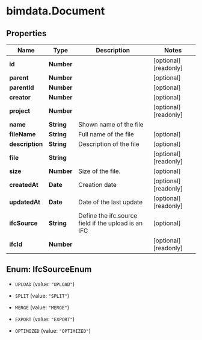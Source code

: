 # bimdata.Document

## Properties

Name | Type | Description | Notes
------------ | ------------- | ------------- | -------------
**id** | **Number** |  | [optional] [readonly] 
**parent** | **Number** |  | [optional] 
**parentId** | **Number** |  | [optional] 
**creator** | **Number** |  | [optional] 
**project** | **Number** |  | [optional] [readonly] 
**name** | **String** | Shown name of the file | 
**fileName** | **String** | Full name of the file | [optional] 
**description** | **String** | Description of the file | [optional] 
**file** | **String** |  | [optional] [readonly] 
**size** | **Number** | Size of the file. | [optional] 
**createdAt** | **Date** | Creation date | [optional] [readonly] 
**updatedAt** | **Date** | Date of the last update | [optional] [readonly] 
**ifcSource** | **String** | Define the ifc.source field if the upload is an IFC | [optional] 
**ifcId** | **Number** |  | [optional] [readonly] 



## Enum: IfcSourceEnum


* `UPLOAD` (value: `"UPLOAD"`)

* `SPLIT` (value: `"SPLIT"`)

* `MERGE` (value: `"MERGE"`)

* `EXPORT` (value: `"EXPORT"`)

* `OPTIMIZED` (value: `"OPTIMIZED"`)




